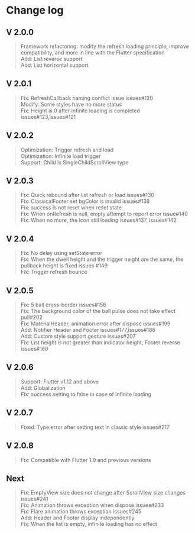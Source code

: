 # Change log

## V 2.0.0
>Framework refactoring: modify the refresh loading principle, improve compatibility, and more in line with the Flutter specification   
>Add: List reverse support   
>Add: List horizontal support   

## V 2.0.1
>Fix: RefreshCallback naming conflict issue issues#120   
>Modify: Some styles have no more status   
>Fix: Height is 0 after infinite loading is completed issues#123,issues#121   

## V 2.0.2
>Optimization: Trigger refresh and load   
>Optimization: Infinite load trigger   
>Support: Child is SingleChildScrollView type   

## V 2.0.3
>Fix: Quick rebound after list refresh or load issues#130   
>Fix: ClassicalFooter set bgColor is invalid issues#138   
>Fix: success is not reset when reset state   
>Fix: When onRefresh is null, empty attempt to report error issue#140   
>Fix: When no more, the icon still loading issues#137, issues#142   

## V 2.0.4
>Fix: No delay using setState error   
>Fix: When the dwell height and the trigger height are the same, the pullback height is fixed issues #149   
>Fix: Trigger refresh bounce

## V 2.0.5
>Fix: 5 ball cross-border issues#156  
>Fix: The background color of the ball pulse does not take effect pull#202  
>Fix: MaterialHeader, animation error after dispose issues#199  
>Add: Notifier Header and Footer issues#177,issues#186  
>Add: Custom style support gesture issues#207  
>Fix: List height is not greater than indicator height, Footer reverse issues#160  

## V 2.0.6
>Support: Flutter v1.12 and above  
>Add: Globalization  
>Fix: success setting to false in case of infinite loading  

## V 2.0.7
>Fixed: Type error after setting text in classic style issues#217  

## V 2.0.8
>Fix: Compatible with Flutter 1.9 and previous versions  

## Next
>Fix: EmptyView size does not change after ScrollView size changes issues#241  
>Fix: Animation throws exception when dispose issues#233  
>Fix: Flare animation throws exception issues#245  
>Add: Header and Footer display independently  
>Fix: When the list is empty, infinite loading has no effect  
